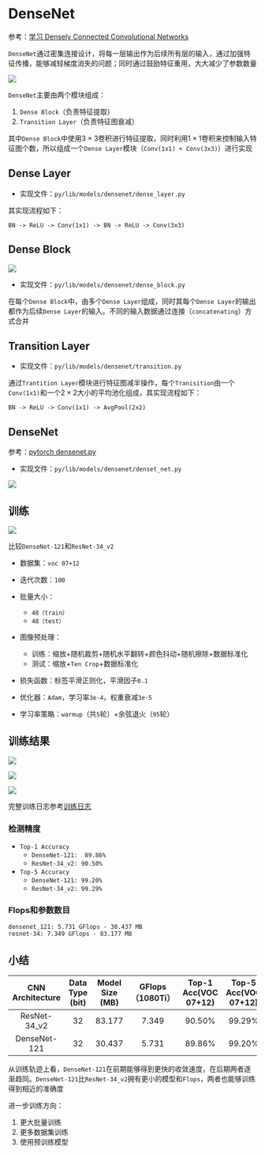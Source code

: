 
# DenseNet

参考：[学习 Densely Connected Convolutional Networks](https://blog.zhujian.life/posts/4129fe4c.html)

`DenseNet`通过密集连接设计，将每一层输出作为后续所有层的输入，通过加强特征传播，能够减轻梯度消失的问题；同时通过鼓励特征重用，大大减少了参数数量

![](./imgs/figure-2.png)

`DenseNet`主要由两个模块组成：

1. `Dense Block`（负责特征提取）
2. `Transition Layer`（负责特征图衰减）

其中`Dense Block`中使用$3\times 3$卷积进行特征提取，同时利用$1\times 1$卷积来控制输入特征图个数，所以组成一个`Dense Layer`模块（`Conv(1x1) + Conv(3x3)`）进行实现

## Dense Layer

* 实现文件：`py/lib/models/densenet/dense_layer.py`

其实现流程如下：

```
BN -> ReLU -> Conv(1x1) -> BN -> ReLU -> Conv(3x3)
```

##  Dense Block

![](./imgs/figure-1.png)

* 实现文件：`py/lib/models/densenet/dense_block.py`

在每个`Dense Block`中，由多个`Dense Layer`组成，同时其每个`Dense Layer`的输出都作为后续`Dense Layer`的输入。不同的输入数据通过连接（`concatenating`）方式合并

## Transition Layer

* 实现文件：`py/lib/models/densenet/transition.py`

通过`Trantition Layer`模块进行特征图减半操作，每个`Tranisition`由一个`Conv(1x1)`和一个$2\times 2$大小的平均池化组成，其实现流程如下：

```
BN -> ReLU -> Conv(1x1) -> AvgPool(2x2)
```

## DenseNet

参考：[pytorch densenet.py](https://github.com/pytorch/vision/blob/master/torchvision/models/densenet.py)

* 实现文件：`py/lib/models/densenet/denset_net.py`

![](./imgs/table-1.png)

## 训练

![](./imgs/figure-3.png)

比较`DenseNet-121`和`ResNet-34_v2`

* 数据集：`voc 07+12`
* 迭代次数：`100`
* 批量大小：
    * `48（train）`
    * `48（test）`
* 图像预处理：
    * 训练：缩放+随机裁剪+随机水平翻转+颜色抖动+随机擦除+数据标准化
    * 测试：缩放+`Ten Crop`+数据标准化 

* 损失函数：标签平滑正则化，平滑因子`0.1`
* 优化器：`Adam`，学习率`3e-4`，权重衰减`3e-5`
* 学习率策略：`warmup`（共`5`轮）+余弦退火（`95`轮）

## 训练结果

![](./imgs/loss.png)

![](./imgs/top-1-acc.png)

![](./imgs/top-5-acc.png)

完整训练日志参考[训练日志](./log-dense101-vs-resnet34_v2.md)

### 检测精度

* `Top-1 Accuracy`
    * `DenseNet-121:  89.86%`
    * `ResNet-34_v2: 90.50%`
* `Top-5 Accuracy`
    * `DenseNet-121: 99.20%`
    * `ResNet-34_v2: 99.29%`

### Flops和参数数目

```
densenet_121: 5.731 GFlops - 30.437 MB
resnet-34: 7.349 GFlops - 83.177 MB
```

## 小结

| CNN Architecture | Data Type (bit) | Model Size (MB) | GFlops （1080Ti） | Top-1 Acc(VOC 07+12) | Top-5 Acc(VOC 07+12) |
|:----------------:|:---------------:|:---------------:|:-----------------:|:--------------------:|:--------------------:|
|   ResNet-34_v2   |        32       |      83.177     |       7.349       |        90.50%        |        99.29%        |
|   DenseNet-121   |        32       |      30.437     |       5.731       |        89.86%        |        99.20%        |

从训练轨迹上看，`DenseNet-121`在前期能够得到更快的收敛速度，在后期两者逐渐趋同。`DenseNet-121`比`ResNet-34_v2`拥有更小的模型和`Flops`，两者也能够训练得到相近的准确度

进一步训练方向：

1. 更大批量训练
2. 更多数据集训练
3. 使用预训练模型
